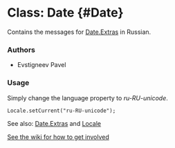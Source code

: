 Class: Date {#Date}
=====================================

Contains the messages for [Date.Extras][] in Russian.

### Authors

* Evstigneev Pavel

### Usage

Simply change the language property to *ru-RU-unicode*.

	Locale.setCurrent("ru-RU-unicode");

See also: [Date.Extras][] and [Locale][]

[See the wiki for how to get involved](http://wiki.github.com/mootools/mootools-more)

[Locale]: /more/Locale/Locale 
[Date.Extras]: /more/Types/Date.Extras

